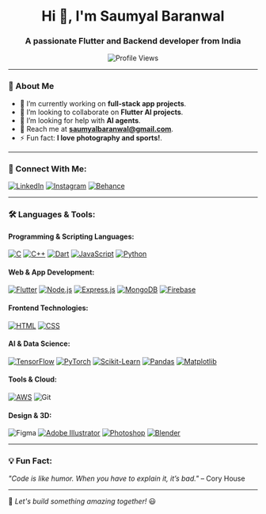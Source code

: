 <h1 align="center">Hi 👋, I'm Saumyal Baranwal</h1>
<h3 align="center">A passionate Flutter and Backend developer from India</h3>

<p align="center">
  <img src="https://komarev.com/ghpvc/?username=saumyalbaranwal&label=Profile%20views&color=0e75b6&style=flat" alt="Profile Views" />
</p>

---

### 🚀 About Me
- 🔬 I’m currently working on **full-stack app projects**.
- 👯 I’m looking to collaborate on **Flutter AI projects**.
- 💙 I’m looking for help with **AI agents**.
- 💌 Reach me at **saumyalbaranwal@gmail.com**.
- ⚡ Fun fact: **I love photography and sports!**.

---

### 📱 Connect With Me:
[![LinkedIn](https://img.shields.io/badge/LinkedIn-blue?style=for-the-badge&logo=linkedin)](https://www.linkedin.com/in/saumyal-baranwal-65b074226/)
[![Instagram](https://img.shields.io/badge/Instagram-purple?style=for-the-badge&logo=instagram)](https://www.instagram.com/life_sucks_at_me/)
[![Behance](https://img.shields.io/badge/Behance-blue?style=for-the-badge&logo=behance)](https://www.behance.net/saumyalbaranwal)

---

### 🛠️ Languages & Tools:
#### Programming & Scripting Languages:
[![C](https://camo.githubusercontent.com/1bfef5ecde33e0d269c309829ae79939861e08cceda91f473119f596419a113b/68747470733a2f2f696d672e736869656c64732e696f2f62616467652f432d3030353939433f7374796c653d666f722d7468652d6261646765266c6f676f3d63266c6f676f436f6c6f723d7768697465)](https://en.wikipedia.org/wiki/C_(programming_language))
[![C++](https://img.shields.io/badge/C++-00599C?style=for-the-badge&logo=c%2B%2B)](https://isocpp.org/)
[![Dart](https://img.shields.io/badge/Dart-0175C2?style=for-the-badge&logo=dart)](https://dart.dev/)
[![JavaScript](https://camo.githubusercontent.com/9bbd4c2b5f7cda139d91d34caa14392df56353ca55e19b58184610aa8b123854/68747470733a2f2f696d672e736869656c64732e696f2f62616467652f4a6176615363726970742d3332333333303f7374796c653d666f722d7468652d6261646765266c6f676f3d6a617661736372697074266c6f676f436f6c6f723d463744463145)](https://developer.mozilla.org/en-US/docs/Web/JavaScript)
[![Python](https://img.shields.io/badge/Python-3776AB?style=for-the-badge&logo=python)](https://www.python.org/)

#### Web & App Development:
[![Flutter](https://camo.githubusercontent.com/031659092e85df76a0ab830ef77631a750b67d379b29c24f7969ccbc2829743a/68747470733a2f2f696d672e736869656c64732e696f2f62616467652f466c75747465722d3032353639423f7374796c653d666f722d7468652d6261646765266c6f676f3d666c7574746572266c6f676f436f6c6f723d7768697465)](https://flutter.dev/)
[![Node.js](https://camo.githubusercontent.com/8d2dde0f614101199d98e4331ca4f349ea994437190dae63353a1823929e95da/68747470733a2f2f696d672e736869656c64732e696f2f62616467652f4e6f64652e6a732d3333393933333f7374796c653d666f722d7468652d6261646765266c6f676f3d6e6f6465646f746a73266c6f676f436f6c6f723d7768697465)](https://nodejs.org/)
[![Express.js](https://img.shields.io/badge/Express.js-black?style=for-the-badge&logo=express)](https://expressjs.com/)
[![MongoDB](https://camo.githubusercontent.com/7b3413138bcae5072308005d6aa3cabc21f1c82f60d8cf06807732fa8b9894bf/68747470733a2f2f696d672e736869656c64732e696f2f62616467652f4d6f6e676f44422d3445413934423f7374796c653d666f722d7468652d6261646765266c6f676f3d6d6f6e676f6462266c6f676f436f6c6f723d7768697465)](https://www.mongodb.com/)
[![Firebase](https://camo.githubusercontent.com/22276828a88684d7dd7e6f9831fca6b72e80bd85454db0f9bb0c0cd56a55ea1b/68747470733a2f2f696d672e736869656c64732e696f2f62616467652f66697265626173652d6666636132383f7374796c653d666f722d7468652d6261646765266c6f676f3d6669726562617365266c6f676f436f6c6f723d626c61636b)](https://firebase.google.com/)

#### Frontend Technologies:
[![HTML](https://camo.githubusercontent.com/10c7a8fa2cf317cc7c4af6f13efac086a9f0ea010f0dfc746c94e5cde310b339/68747470733a2f2f696d672e736869656c64732e696f2f62616467652f48544d4c352d4533344632363f7374796c653d666f722d7468652d6261646765266c6f676f3d68746d6c35266c6f676f436f6c6f723d7768697465)](https://developer.mozilla.org/en-US/docs/Web/HTML)
[![CSS](https://img.shields.io/badge/CSS-1572B6?style=for-the-badge&logo=css3)](https://developer.mozilla.org/en-US/docs/Web/CSS)

#### AI & Data Science:
[![TensorFlow](	https://img.shields.io/badge/TensorFlow-FF6F00?style=for-the-badge&logo=tensorflow&logoColor=white)](https://www.tensorflow.org/)
[![PyTorch](https://img.shields.io/badge/PyTorch-EE4C2C?style=for-the-badge&logo=pytorch&logoColor=white)](https://pytorch.org/)
[![Scikit-Learn](https://img.shields.io/badge/scikit_learn-F7931E?style=for-the-badge&logo=scikit-learn&logoColor=white)](https://scikit-learn.org/)
[![Pandas](https://img.shields.io/badge/Pandas-150458?style=for-the-badge&logo=pandas)](https://pandas.pydata.org/)
[![Matplotlib](https://img.shields.io/badge/Matplotlib-3776AB?style=for-the-badge&logo=python)](https://matplotlib.org/)

#### Tools & Cloud:
[![AWS](https://img.shields.io/badge/AWS-232F3E?style=for-the-badge&logo=amazon-aws)](https://aws.amazon.com/)
![Git](https://img.shields.io/badge/GIT-E44C30?style=for-the-badge&logo=git&logoColor=white)

#### Design & 3D:
![Figma](https://img.shields.io/badge/Figma-F24E1E?style=for-the-badge&logo=figma&logoColor=white)
[![Adobe Illustrator](https://img.shields.io/badge/Illustrator-FF9A00?style=for-the-badge&logo=adobe-illustrator)](https://www.adobe.com/products/illustrator.html)
[![Photoshop](https://img.shields.io/badge/Photoshop-31A8FF?style=for-the-badge&logo=adobe-photoshop)](https://www.adobe.com/products/photoshop.html)
[![Blender](https://img.shields.io/badge/blender-%23F5792A.svg?style=for-the-badge&logo=blender&logoColor=white)](https://www.blender.org/)

---

### 💡 Fun Fact:
_"Code is like humor. When you have to explain it, it’s bad."_ – Cory House

---

🚀 *Let's build something amazing together!* 😃
